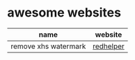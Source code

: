 # awesome websites


| name | website |
|------|--------|
| remove xhs watermark | [redhelper](https://xhs.ratbox.top) |
